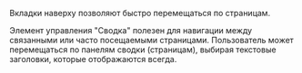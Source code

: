﻿Вкладки наверху позволяют быстро перемещаться по страницам.

Элемент управления "Сводка" полезен для навигации между связанными или часто посещаемыми страницами. Пользователь может перемещаться по панелям сводки (страницам), выбирая текстовые заголовки, которые отображаются всегда.
